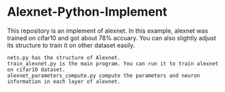 # Alexnet-Python-Implement
    
This repository is an implement of alexnet. In this example, alexnet was trained on cifar10 and got about 78% accuary. You can also slightly  adjust its structure to train it on other dataset easily.
    
    nets.py has the structure of Alexnet.
    train_alexnet.py is the main program. You can run it to train alexnet on cifar10 dataset.
    alexnet_parameters_compute.py compute the parameters and neuron information in each layer of alexnet.
